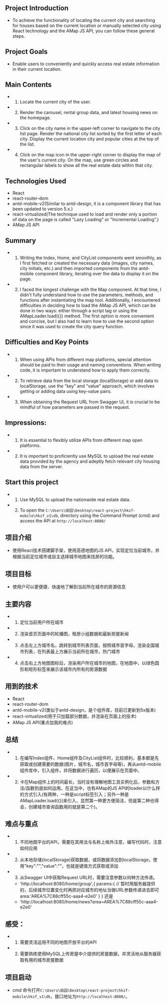 ## Project Introduction
* To achieve the functionality of locating the current city and searching for houses based on the current location or manually selected city using React technology and the AMap JS API, you can follow these general steps.
## Project Goals
* Enable users to conveniently and quickly access real estate information in their current location.
## Main Contents
* 1. Locate the current city of the user.
* 2. Render the carousel, rental group data, and latest housing news on the homepage.
* 3. Click on the city name in the upper-left corner to navigate to the city list page. Render the national city list sorted by the first letter of each city. Display the current location city and popular cities at the top of the list.
* 4. Click on the map icon in the upper-right corner to display the map of the user's current city. On the map, use green circles and rectangular labels to show all the real estate data within that city.
## Technologies Used
* React
* react-router-dom
* antd-mobile-v2(Similar to antd-design, it is a component library that has been updated to version 5.x.)
* react-virtualized(The technique used to load and render only a portion of data on the page is called "Lazy Loading" or "Incremental Loading".)
* AMap JS API
## Summary
* 1. Writing the Index, Home, and CityList components went smoothly, as I first fetched or created the necessary data (images, city names, city initials, etc.) and then imported components from the antd-mobile component library, iterating over the data to display it on the page.
* 2. I faced the longest challenge with the Map component. At that time, I didn't fully understand how to use the parameters, methods, and functions after instantiating the map tool. Additionally, I encountered difficulties in deciding how to load the AMap JS API, which can be done in two ways: either through a script tag or using the AMapLoader.load({}) method. The first option is more convenient and concise, but I also had to learn how to use the second option since it was used to create the city query function.
## Difficulties and Key Points
* 1. When using APIs from different map platforms, special attention should be paid to their usage and naming conventions. When writing code, it is important to understand how to apply them correctly.
* 2. To retrieve data from the local storage (localStorage) or add data to localStorage, use the "key" and "value" approach, which involves getting or adding data using key-value pairs.
* 3. When obtaining the Request URL from Swagger UI, it is crucial to be mindful of how parameters are passed in the request.
## Impressions:
* 1. It is essential to flexibly utilize APIs from different map open platforms.
* 2. It is important to proficiently use MySQL to upload the real estate data provided by the agency and adeptly fetch relevant city housing data from the server.
## Start this project
* 1. Use MySQL to upload the nationwide real estate data.
* 2. To open the ```C:\Users\田园\Desktop\react-project\hkzf-mobile\hkzf_v1\db```, directory using the Command Prompt (cmd) and access the API at ```http://localhost:8080/```

## 项目介绍
* 使用React技术搭建脚手架，使用高德地图的JS API，实现定位当前城市，并根据当前定位城市或自主选择城市地图来找房的功能。
## 项目目标
* 使用户可以更便捷、快速地了解到当前所在城市的房源信息
## 主要内容
* 1. 定位当前用户所在城市
* 2. 渲染首页页面中的轮播图，租房小组数据和最新房屋新闻
* 3. 点击左上方城市名，跳转到城市列表页面，按照城市首字母，渲染全国城市列表，在列表最上方展示当前所在城市，热门城市
* 4. 点击右上方地图图标后，渲染用户所在城市的地图，在地图中，以绿色圆形和矩形标签来展示该城市内所有的房源数据
## 用到的技术
* React
* react-router-dom
* antd-mobile-v2(类似于antd-design，是个组件库，目前已更新到5x版本)
* react-virtualized(用于只加载部分数据，并渲染在页面上的技术)
* AMap JS API(重点加我的难点)
## 总结
* 1. 在编写Index组件、Home组件及CityList组件时，比较顺利，基本都是先获取或创建需要的数据(图片，城市名，城市首字母等)，再从antd-mobile组件库中，引入组件，并将数据进行遍历，以便展示在页面中。
* 2. 卡在Map组件上的时间最长，当时没有理解地图工具实例化后，参数和方法/函数到底如何运用。在这当中，也有AMap的JS API的loader以什么样的方式引入(有两种，一种是script标签引入；另外一种是AMapLoader.load({})来引入，显然第一种更方便简洁，但是第二种也得会，创建城市查询函数用的就是第二个)。
## 难点与重点
* 1. 不同地图平台的API，需要在其用法与名称上格外注意，编写代码时，注意如何应用
* 2. 从本地存储(localStorage)获取数据，或将数据添加到localStorage，使用"key":"","value":""，也就是键值方式获取或添加
* 3. 从Swagger UI中获取Request URL时，需要注意参数以何种方法传递。
    * 'http://localhost:8080/home/group',{
      params:{
        // 暂时用服务器提供的，后续城市位置变化时再把对应城市的地址当做URL参数传递进去即可
        area:'AREA%7C88cff55c-aaa4-e2e0'
      }
    } 还是
    * 'http://localhost:8080/home/news?area=AREA%7C88cff55c-aaa4-e2e0'
## 感受：
* 1. 需要灵活运用不同的地图开放平台的API
* 2. 需要熟练使用MySQL上传房屋中介提供的房屋数据，并灵活地从服务器获取有用的城市房屋数据
## 项目启动
* cmd 命令打开```C:\Users\田园\Desktop\react-project\hkzf-mobile\hkzf_v1\db```，接口地址为```http://localhost:8080/```。